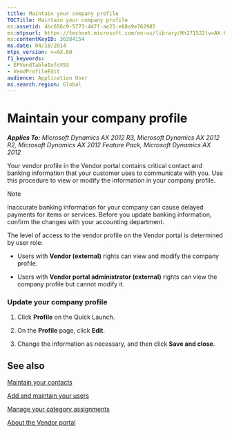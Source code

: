 ```yaml
---
title: Maintain your company profile
TOCTitle: Maintain your company profile
ms:assetid: 4bc656c9-5773-4d7f-ae25-e68a9e762985
ms:mtpsurl: https://technet.microsoft.com/en-us/library/Hh271522(v=AX.60)
ms:contentKeyID: 36384154
ms.date: 04/18/2014
mtps_version: v=AX.60
f1_keywords:
- EPVendTableInfoVSS
- VendProfileEdit
audience: Application User
ms.search.region: Global
---
```


# Maintain your company profile 


_**Applies To:** Microsoft Dynamics AX 2012 R3, Microsoft Dynamics AX 2012 R2, Microsoft Dynamics AX 2012 Feature Pack, Microsoft Dynamics AX 2012_

Your vendor profile in the Vendor portal contains critical contact and banking information that your customer uses to communicate with you. Use this procedure to view or modify the information in your company profile.


> [!NOTE]
> <P>Inaccurate banking information for your company can cause delayed payments for items or services. Before you update banking information, confirm the changes with your accounting department.</P>



The level of access to the vendor profile on the Vendor portal is determined by user role:

  - Users with **Vendor (external)** rights can view and modify the company profile.

  - Users with **Vendor portal administrator (external)** rights can view the company profile but cannot modify it.

### Update your company profile

1.  Click **Profile** on the Quick Launch.

2.  On the **Profile** page, click **Edit**.

3.  Change the information as necessary, and then click **Save and close**.

## See also

[Maintain your contacts](maintain-your-contacts.md)

[Add and maintain your users](add-and-maintain-your-users.md)

[Manage your category assignments](manage-your-category-assignments.md)

[About the Vendor portal](about-the-vendor-portal.md)

  


